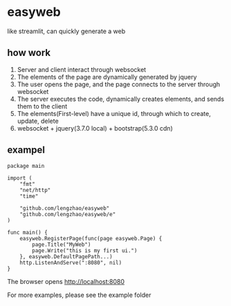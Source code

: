 # easyweb

like streamlit, can quickly generate a web

## how work

1. Server and client interact through websocket
2. The elements of the page are dynamically generated by jquery
3. The user opens the page, and the page connects to the server through websocket
4. The server executes the code, dynamically creates elements, and sends them to the client
5. The elements(First-level) have a unique id, through which to create, update, delete
6. websocket + jquery(3.7.0 local) + bootstrap(5.3.0 cdn)

## exampel

```golang
package main

import (
    "fmt"
    "net/http"
    "time"

    "github.com/lengzhao/easyweb"
    "github.com/lengzhao/easyweb/e"
)

func main() {
    easyweb.RegisterPage(func(page easyweb.Page) {
        page.Title("MyWeb")
        page.Write("this is my first ui.")
    }, easyweb.DefaultPagePath...)
    http.ListenAndServe(":8080", nil)
}
```

The browser opens <http://localhost:8080>

For more examples, please see the example folder
